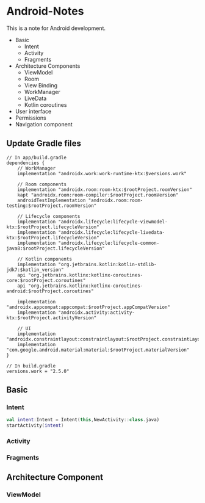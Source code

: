 # Android-Notes
This is a note for Android development.

* Basic 
  * Intent
  * Activity
  * Fragments   
* Architecture Components
  * ViewModel
  * Room
  * View Binding   
  * WorkManager
  * LiveData
  * Kotlin coroutines
* User interface
* Permissions
* Navigation component

## Update Gradle files
```
// In app/build.gradle
dependencies {
    // WorkManager
    implementation "androidx.work:work-runtime-ktx:$versions.work"

    // Room components
    implementation "androidx.room:room-ktx:$rootProject.roomVersion"
    kapt "androidx.room:room-compiler:$rootProject.roomVersion"
    androidTestImplementation "androidx.room:room-testing:$rootProject.roomVersion"

    // Lifecycle components
    implementation "androidx.lifecycle:lifecycle-viewmodel-ktx:$rootProject.lifecycleVersion"
    implementation "androidx.lifecycle:lifecycle-livedata-ktx:$rootProject.lifecycleVersion"
    implementation "androidx.lifecycle:lifecycle-common-java8:$rootProject.lifecycleVersion"

    // Kotlin components
    implementation "org.jetbrains.kotlin:kotlin-stdlib-jdk7:$kotlin_version"
    api "org.jetbrains.kotlinx:kotlinx-coroutines-core:$rootProject.coroutines"
    api "org.jetbrains.kotlinx:kotlinx-coroutines-android:$rootProject.coroutines"
    
    implementation "androidx.appcompat:appcompat:$rootProject.appCompatVersion"
    implementation "androidx.activity:activity-ktx:$rootProject.activityVersion"

    // UI
    implementation "androidx.constraintlayout:constraintlayout:$rootProject.constraintLayoutVersion"
    implementation "com.google.android.material:material:$rootProject.materialVersion"
}

// In build.gradle
versions.work = "2.5.0"
```

## Basic

### Intent
```Kotlin
val intent:Intent = Intent(this,NewActivity::class.java)
startActivity(intent)
```

### Activity

### Fragments

## Architecture Component

### ViewModel
